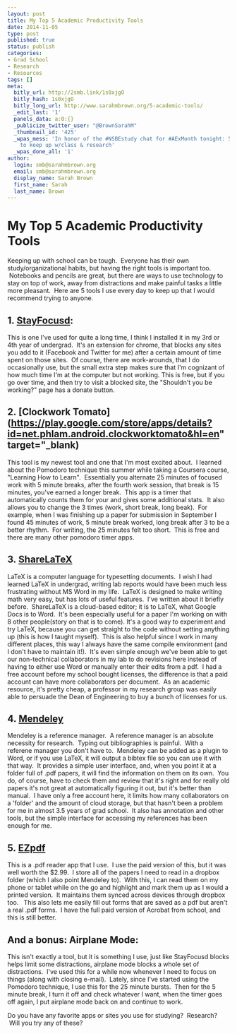 ```yaml
---
layout: post
title: My Top 5 Academic Productivity Tools
date: 2014-11-05 
type: post
published: true
status: publish
categories:
- Grad School
- Research
- Resources
tags: []
meta:
  bitly_url: http://2smb.link/1s0xjgO
  bitly_hash: 1s0xjgO
  bitly_long_url: http://www.sarahmbrown.org/5-academic-tools/
  _edit_last: '1'
  panels_data: a:0:{}
  _publicize_twitter_user: "@BrownSarahM"
  _thumbnail_id: '425'
  _wpas_mess: 'In honor of the #NSBEstudy chat for #AExMonth tonight: 5 tools I use
    to keep up w/class & research'
  _wpas_done_all: '1'
author:
  login: smb@sarahmbrown.org
  email: smb@sarahmbrown.org
  display_name: Sarah Brown
  first_name: Sarah
  last_name: Brown
---
```


# My Top 5 Academic Productivity Tools

Keeping up with school can be tough.  Everyone has their own study/organizational habits, but having the right tools is important too.  Notebooks and pencils are great, but there are ways to use technology to stay on top of work, away from distractions and make painful tasks a little more pleasant.  Here are 5 tools I use every day to keep up that I would recommend trying to anyone.

## 1. [StayFocusd](https://chrome.google.com/webstore/detail/stayfocusd/laankejkbhbdhmipfmgcngdelahlfoji?hl=en):
This is one I've used for quite a long time, I think I installed it in my 3rd or 4th year of undergrad.  It's an extension for chrome, that blocks any sites you add to it (Facebook and Twitter for me) after a certain amount of time spent on those sites.  Of course, there are work-arounds, that I do occasionally use, but the small extra step makes sure that I'm cognizant of how much time I'm at the computer but not working. This is free, but if you go over time, and then try to visit a blocked site, the "Shouldn't you be working?" page has a donate button.

## 2. [Clockwork Tomato](https://play.google.com/store/apps/details?id=net.phlam.android.clockworktomato&hl=en" target="_blank)
This tool is my newest tool and one that I'm most excited about.  I learned about the Pomodoro technique this summer while taking a Coursera course, "Learning How to Learn".  Essentially you alternate 25 minutes of focused work with 5 minute breaks, after the fourth work session, that break is 15 minutes, you've earned a longer break.  This app is a timer that automatically counts them for your and gives some additional stats.  It also allows you to change the 3 times (work, short break, long beak).  For example, when I was finishing up a paper for submission in September I found 45 minutes of work, 5 minute break worked, long break after 3 to be a better rhythm.  For writing, the 25 minutes felt too short.  This is free and there are many other pomodoro timer apps.

## 3. [ShareLaTeX](https://www.sharelatex.com/)

LaTeX is a computer language for typesetting documents.  I wish I had learned LaTeX in undergrad, writing lab reports would have been much less frustrating without MS Word in my life.  LaTeX is designed to make writing math very easy, but has lots of useful features.  I've written about it briefly before.  ShareLaTeX is a cloud-based editor; it is to LaTeX, what Google Docs is to Word.  It's been especially useful for a paper I'm working on with 8 other people(story on that is to come). It's a good way to experiment and try LaTeX, because you can get straight to the code without setting anything up (this is how I taught myself).  This is also helpful since I work in many different places, this way I always have the same compile environment (and I don't have to maintain it!).  It's even simple enough we've been able to get our non-technical collaborators in my lab to do revisions here instead of having to either use Word or manually enter their edits from a pdf.  I had a free account before my school bought licenses, the difference is that a paid account can have more collaborators per document.  As an academic resource, it's pretty cheap, a professor in my research group was easily able to persuade the Dean of Engineering to buy a bunch of licenses for us.

## 4. [Mendeley](http://www.mendeley.com/)

Mendeley is a reference manager.  A reference manager is an absolute necessity for research.  Typing out bibliographies is painful.  With a referene manager you don't have to.  Mendeley can be added as a plugin to Word, or if you use LaTeX, it will output a bibtex file so you can use it with that way.  It provides a simple user interface, and, when you point it at a folder full of .pdf papers, it will find the information on them on its own.  You do, of course, have to check them and review that it's right and for really old papers it's not great at automatically figuring it out, but it's better than manual.  I have only a free account here, it limits how many collaborators on a 'folder' and the amount of cloud storage, but that hasn't been a problem for me in almost 3.5 years of grad school.  It also has annotation and other tools, but the simple interface for accessing my references has been enough for me.

## 5. [EZpdf](http://m.unidocs.com/)
This is a .pdf reader app that I use.  I use the paid version of this, but it was well worth the $2.99.  I store all of the papers I need to read in a dropbox folder (which I also point Mendeley to).  With this, I can read them on my phone or tablet while on the go and highlight and mark them up as I would a printed version.  It maintains them synced across devices through dropbox too.   This also lets me easily fill out forms that are saved as a pdf but aren't a real .pdf forms.  I have the full paid version of Acrobat from school, and this is still better.



## And a bonus: Airplane Mode:
This isn't exactly a tool, but it is something I use, just like StayFocusd blocks helps limit some distractions, airplane mode blocks a whole set of distractions.  I've used this for a while now whenever I need to focus on things (along with closing e-mail).  Lately, since I've started using the Pomodoro technique, I use this for the 25 minute bursts.  Then for the 5 minute break, I turn it off and check whatever I want, when the timer goes off again, I put airplane mode back on and continue to work.

Do you have any favorite apps or sites you use for studying?  Research?  Will you try any of these?
